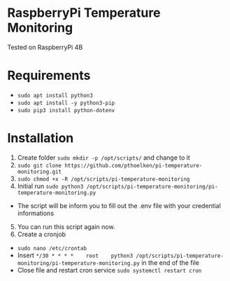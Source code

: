 # RaspberryPi Temperature Monitoring
Tested on RaspberryPi 4B

# Requirements
* `sudo apt install python3`
* `sudo apt install -y python3-pip`
* `sudo pip3 install python-dotenv`

# Installation
1. Create folder `sudo mkdir -p /opt/scripts/` and change to it
2. `sudo git clone https://github.com/pthoelken/pi-temperature-monitoring.git`
3. `sudo chmod +x -R /opt/scripts/pi-temperature-monitoring`
4. Initial run `sudo python3 /opt/scripts/pi-temperature-monitoring/pi-temperature-monitoring.py`
* The script will be inform you to fill out the .env file with your credential informations
5. You can run this script again now.
6. Create a cronjob
* `sudo nano /etc/crontab`
* Insert `*/30 * * * *    root    python3 /opt/scripts/pi-temperature-monitoring/pi-temperature-monitoring.py` in the end of the file
* Close file and restart cron service `sudo systemctl restart cron`